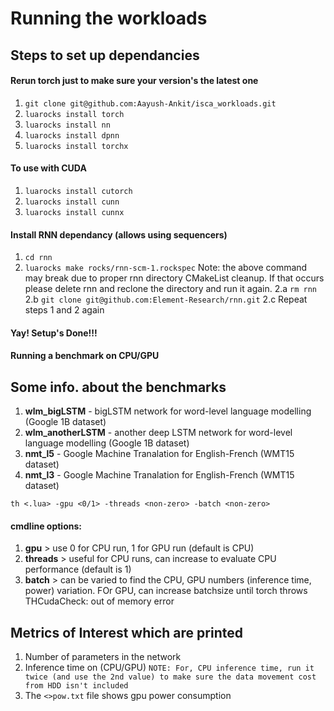 # Running the workloads

## Steps to set up dependancies
#### Rerun torch just to make sure your version's the latest one
1. `git clone git@github.com:Aayush-Ankit/isca_workloads.git`
2. `luarocks install torch`
3. `luarocks install nn`
4. `luarocks install dpnn`
5. `luarocks install torchx`
#### To use with CUDA
1. `luarocks install cutorch`
2. `luarocks install cunn`
3. `luarocks install cunnx`
#### Install RNN dependancy (allows using sequencers)
1. `cd rnn`
2. `luarocks make rocks/rnn-scm-1.rockspec`
Note: the above command may break due to proper rnn directory CMakeList cleanup. If that occurs please delete rnn and reclone the directory and run it again. 
2.a `rm rnn`
2.b `git clone git@github.com:Element-Research/rnn.git`
2.c Repeat steps 1 and 2 again
#### Yay! Setup's Done!!!


#### Running a benchmark on CPU/GPU
## Some info. about the benchmarks
1. **wlm_bigLSTM** - bigLSTM network for word-level language modelling (Google 1B dataset) 
2. **wlm_anotherLSTM** - another deep LSTM network for word-level language modelling (Google 1B dataset)
3. **nmt_l5** - Google Machine Tranalation for English-French (WMT15 dataset)
3. **nmt_l3** - Google Machine Tranalation for English-French (WMT15 dataset)

`th <.lua> -gpu <0/1> -threads <non-zero> -batch <non-zero>`

#### cmdline options: 
1. **gpu** > use 0 for CPU run, 1 for GPU run (default is CPU)
2. **threads** > useful for CPU runs, can increase to evaluate CPU performance (default is 1)
3. **batch** > can be varied to find the CPU, GPU numbers (inference time, power) variation. FOr GPU, can increase batchsize until torch throws THCudaCheck: out of memory error

## Metrics of Interest which are printed
1. Number of parameters in the network
2. Inference time on (CPU/GPU) `NOTE: For, CPU inference time, run it twice (and use the 2nd value) to make sure the data movement cost from HDD isn't included`
3. The `<>pow.txt` file shows gpu power consumption




